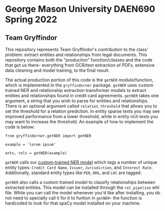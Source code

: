 # George Mason University DAEN690 Spring 2022
## Team Gryffindor

This repository represents Team Gryffindor's contribution to the class' problem: extract entities and relationships from legal documents.
This repository contains both the "produciton" function/classes and the code that got us there- everything from OCR/text extraction of PDFs, extensive data cleaning and model training, to the final result. 

The actual production portion of this code is the `getNER` module/function, which is implemented in the `gryffindorner` package. `getNER` uses custom trained NER and relationship extraction transformer models to extract entities and relationships found in credit card agreements. `getNER` takes one argument, a string that you wish to parse for entities and relationships. There is an optional argument called `relation_threshold` that allows you to set the threshold for a relation prediction. In entity sparse texts you may see improved performance from a lower threshold, while in entity rich texts you may want to increase the threshold. An example of how to implement the code is below:

```
from gryffindorner.getNER import getNER

example = 'lorem ipsum'

ents, rels = getNER(example)
```

`getNER` calls our [custom-trained NER model](https://huggingface.co/timhbach/Team-Gryffindor-distilbert-base-finetuned-NER-creditcardcontract-100epoch) which tags a number of unique entity types: `Credit Card Name`, `Issuer`, `Jurisdiction`, and `Interest Rate`. Additionally, standard entity types like `PER`, `ORG`, and `LOC` are tagged. 

`getNER` also calls a custom trained model to classify relationships between extracted entities. This model can be installed through the `rel_pipeline` whl file. While you can call the model whenever you'd like after installing, you do not need to specially call it for it to funtion in `getNER`- the function is hardcoded to look for that spaCy model installed on your machine. 
